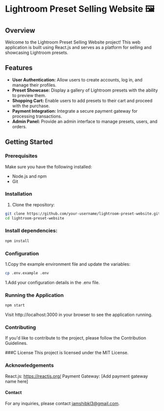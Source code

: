 # Lightroom Preset Selling Website 🖼️

## Overview

Welcome to the Lightroom Preset Selling Website project! This web application is built using React.js and serves as a platform for selling and showcasing Lightroom presets.

## Features

- **User Authentication:** Allow users to create accounts, log in, and manage their profiles.
- **Preset Showcase:** Display a gallery of Lightroom presets with the ability to preview them.
- **Shopping Cart:** Enable users to add presets to their cart and proceed with the purchase.
- **Payment Integration:** Integrate a secure payment gateway for processing transactions.
- **Admin Panel:** Provide an admin interface to manage presets, users, and orders.

## Getting Started

### Prerequisites

Make sure you have the following installed:

- Node.js and npm
- Git

### Installation

1. Clone the repository:

```bash
git clone https://github.com/your-username/lightroom-preset-website.git
cd lightroom-preset-website
```
### Install dependencies:
```bash
npm install
```
### Configuration
1.Copy the example environment file and update the variables:
```bash
cp .env.example .env
```
1.Add your configuration details in the .env file.
### Running the Application
```bash
npm start
```
Visit http://localhost:3000 in your browser to see the application running.

### Contributing
If you'd like to contribute to the project, please follow the Contribution Guidelines.

###C License
This project is licensed under the MIT License.

### Acknowledgements
React.js: https://reactjs.org/
Payment Gateway: [Add payment gateway name here]
#### Contact
For any inquiries, please contact jamshibkl3@gmail.com.
